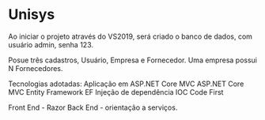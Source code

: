 # Unisys

Ao iniciar o projeto através do VS2019, será criado o banco de dados, com usuário admin, senha 123.

Posue três cadastros, Usuário, Empresa e Fornecedor.
Uma empresa possui N Fornecedores.

Tecnologias adotadas:
Aplicação em ASP.NET Core MVC ASP.NET Core MVC
Entity Framework EF
Injeção de dependência IOC
Code First

Front End - Razor
Back End - orientação a serviços.
